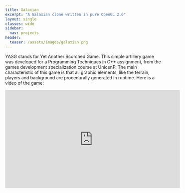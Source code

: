 ```yaml
---
title: Galaxian
excerpt: "A Galaxian clone written in pure OpenGL 2.0"
layout: single
classes: wide
sidebar:
  nav: projects
header:
  teaser: /assets/images/galaxian.png
---
```


YASG stands for Yet Another Scorched Game. This simple artillery game was developed for a Programming Techniques in C++  assignment, from the games development specialization course at UnicenP. The main characteristic of this game is that all graphic elements, like the terrain, players and background are procedurally generated in runtime. Here is a video of the game:

<iframe iframe width="560" height="315" src="https://www.youtube.com/embed/xr3gjXx8yTQ" frameborder="0"></iframe>
